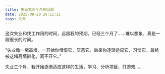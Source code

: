 ```yaml
---
title: 失业第三个月的回顾
date: 2025-08-20 20:11:11
tags: 失业
---
```


这次失业和找工作用的时间，远超我的预期。已经三个月了……难以想象，真是一段很长的时间。

“失业像一堵高墙，一开始你憎恨它，厌恶它，后来你逐渐适应它，习惯它，最终被这堵高墙驯化，离不开它。”

失业三个月，我开始逐渐适应这样的生活，学习、分析项目、打游戏……


